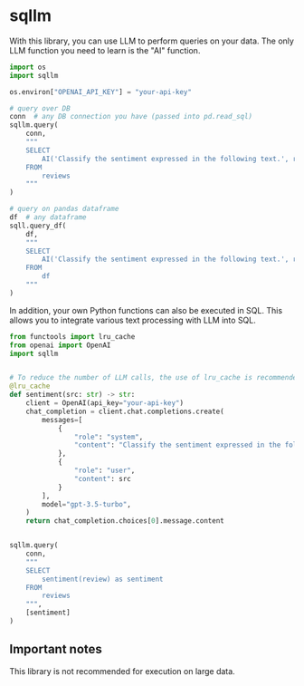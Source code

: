 # sqllm
With this library, you can use LLM to perform queries on your data.
The only LLM function you need to learn is the "AI" function.

```python
import os
import sqllm

os.environ["OPENAI_API_KEY"] = "your-api-key"

# query over DB
conn  # any DB connection you have (passed into pd.read_sql)
sqllm.query(
    conn,
    """
    SELECT
        AI('Classify the sentiment expressed in the following text.', review)
    FROM
        reviews
    """
)

# query on pandas dataframe
df  # any dataframe
sqll.query_df(
    df,
    """
    SELECT
        AI('Classify the sentiment expressed in the following text.', review)
    FROM
        df
    """
)

```

In addition, your own Python functions can also be executed in SQL. This allows you to integrate various text processing with LLM into SQL.

```python
from functools import lru_cache
from openai import OpenAI
import sqllm


# To reduce the number of LLM calls, the use of lru_cache is recommended.
@lru_cache
def sentiment(src: str) -> str:
    client = OpenAI(api_key="your-api-key")
    chat_completion = client.chat.completions.create(
        messages=[
            {
                "role": "system",
                "content": "Classify the sentiment expressed in the following text. The output should be one of 'positive', 'negative' or 'neutral'."
            },
            {
                "role": "user",
                "content": src
            }
        ],
        model="gpt-3.5-turbo",
    )
    return chat_completion.choices[0].message.content


sqllm.query(
    conn,
    """
    SELECT
        sentiment(review) as sentiment
    FROM
        reviews
    """,
    [sentiment]
)
```

## Important notes
This library is not recommended for execution on large data.
